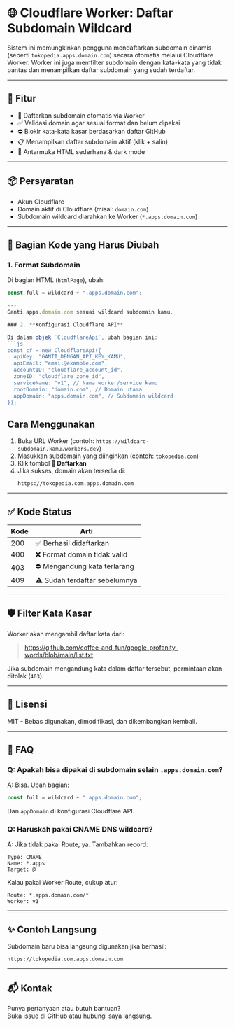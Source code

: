 # 🌐 Cloudflare Worker: Daftar Subdomain Wildcard

Sistem ini memungkinkan pengguna mendaftarkan subdomain dinamis (seperti `tokopedia.apps.domain.com`) secara otomatis melalui Cloudflare Worker. Worker ini juga memfilter subdomain dengan kata-kata yang tidak pantas dan menampilkan daftar subdomain yang sudah terdaftar.

---

## 🚀 Fitur

- 🧩 Daftarkan subdomain otomatis via Worker
- ✅ Validasi domain agar sesuai format dan belum dipakai
- ⛔ Blokir kata-kata kasar berdasarkan daftar GitHub
- 📋 Menampilkan daftar subdomain aktif (klik + salin)
- 🎨 Antarmuka HTML sederhana & dark mode

---

## 📦 Persyaratan

- Akun Cloudflare
- Domain aktif di Cloudflare (misal: `domain.com`)
- Subdomain wildcard diarahkan ke Worker (`*.apps.domain.com`)

---

## 🔧 Bagian Kode yang Harus Diubah

### 1. **Format Subdomain**

Di bagian HTML (`htmlPage`), ubah:
```js
const full = wildcard + ".apps.domain.com";

---
Ganti apps.domain.com sesuai wildcard subdomain kamu.

### 2. **Konfigurasi Cloudflare API**

Di dalam objek `CloudflareApi`, ubah bagian ini:
```js
const cf = new CloudflareApi({
  apiKey: "GANTI_DENGAN_API_KEY_KAMU",
  apiEmail: "email@example.com",
  accountID: "cloudflare_account_id",
  zoneID: "cloudflare_zone_id",
  serviceName: "v1", // Nama worker/service kamu
  rootDomain: "domain.com", // Domain utama
  appDomain: "apps.domain.com", // Subdomain wildcard
});
```

## Cara Menggunakan

1. Buka URL Worker (contoh: `https://wildcard-subdomain.kamu.workers.dev`)
2. Masukkan subdomain yang diinginkan (contoh: `tokopedia.com`)
3. Klik tombol **🧩 Daftarkan**
4. Jika sukses, domain akan tersedia di:
   ```
   https://tokopedia.com.apps.domain.com
   ```

---

## ✅ Kode Status

| Kode | Arti |
|------|------|
| 200  | ✅ Berhasil didaftarkan |
| 400  | ❌ Format domain tidak valid |
| 403  | ⛔ Mengandung kata terlarang |
| 409  | ⚠️ Sudah terdaftar sebelumnya |

---

## 🛡 Filter Kata Kasar

Worker akan mengambil daftar kata dari:
> https://github.com/coffee-and-fun/google-profanity-words/blob/main/list.txt

Jika subdomain mengandung kata dalam daftar tersebut, permintaan akan ditolak (`403`).

---

## 📜 Lisensi

MIT - Bebas digunakan, dimodifikasi, dan dikembangkan kembali.

---

## 🙋 FAQ

### Q: Apakah bisa dipakai di subdomain selain `.apps.domain.com`?

A: Bisa. Ubah bagian:
```js
const full = wildcard + ".apps.domain.com";
```
Dan `appDomain` di konfigurasi Cloudflare API.

### Q: Haruskah pakai CNAME DNS wildcard?

A: Jika tidak pakai Route, ya. Tambahkan record:
```
Type: CNAME
Name: *.apps
Target: @
```

Kalau pakai Worker Route, cukup atur:
```
Route: *.apps.domain.com/*
Worker: v1
```

---

## ✨ Contoh Langsung

Subdomain baru bisa langsung digunakan jika berhasil:
```
https://tokopedia.com.apps.domain.com
```

---

## 📬 Kontak

Punya pertanyaan atau butuh bantuan?  
Buka issue di GitHub atau hubungi saya langsung.
